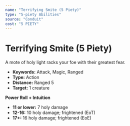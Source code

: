```yaml
---
name: "Terrifying Smite (5 Piety)"
type: "5-piety Abilities"
source: "Conduit"
cost: "5 PIETY"
---
```


# Terrifying Smite (5 Piety)

A mote of holy light racks your foe with their greatest fear.

- **Keywords:** Attack, Magic, Ranged
- **Type:** Action
- **Distance:** Ranged 5
- **Target:** 1 creature

**Power Roll + Intuition**
- **11 or lower:** 7 holy damage
- **12-16:** 10 holy damage; frightened (EoT)
- **17+:** 16 holy damage; frightened (EoE)
